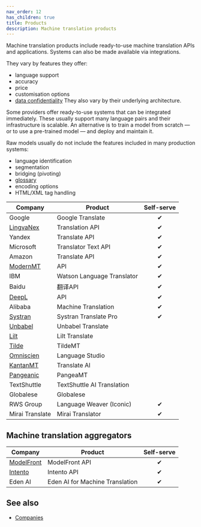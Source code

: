 ```yaml
---
nav_order: 12
has_children: true
title: Products
description: Machine translation products
---
```


Machine translation products include ready-to-use machine translation APIs and applications.  Systems can also be made available via integrations.

They vary by features they offer:
- language support
- accuracy
- price
- customisation options
- [data confidentiality](data-confidentiality.md)
They also vary by their underlying architecture.

Some providers offer ready-to-use systems that can be integrated immediately.  These usually support many language pairs and their infrastructure is scalable.  An alternative is to train a model from scratch — or to use a pre-trained model — and deploy and maintain it.

Raw models usually do not include the features included in many production systems:
- language identification
- segmentation
- bridging (pivoting)
- [glossary](../customisation/glossaries.md)
- encoding options
- HTML/XML tag handling


| Company | Product | Self-serve |
| --- | --- | :-: |
| Google | Google Translate | &#10004; |
| [LingvaNex](/industry/companies.md#lingvanex) | Translation API | &#10004; |
| Yandex | Translate API | &#10004; |
| Microsoft | Translator Text API | &#10004; |
| Amazon | Translate API | &#10004; |
| [ModernMT](/industry/companies.md#modernmt) | API | &#10004; |
| IBM | Watson Language Translator | &#10004; |
| Baidu | 翻译API | &#10004; |
| [DeepL](/industry/companies.md#deepl) | API | &#10004; |
| Alibaba | Machine Translation | &#10004; |
| [Systran](/industry/companies.md#systran) | Systran Translate Pro | &#10004; |
| [Unbabel](/industry/companies.md#unbabel) | Unbabel Translate | |
| [Lilt](/industry/companies.md#lilt) | Lilt Translate | |
| [Tilde](/industry/companies.md#tilde) | TildeMT | |
| [Omniscien](/industry/companies.md#omniscien-technologies) | Language Studio | |
| [KantanMT](/industry/companies.md#kantanmt) | Translate AI | |
| [Pangeanic](/industry/companies.md#pangeanic) | PangeaMT | |
| TextShuttle | TextShuttle AI Translation | |
| Globalese | Globalese | |
| RWS Group | Language Weaver (Iconic) | &#10004; |
| Mirai Translate | Mirai Translator | &#10004; |


## Machine translation aggregators

| Company | Product | Self-serve |
| --- | --- | :-: |
| [ModelFront](/industry/companies.md#modelfront) | ModelFront API | &#10004; |
| [Intento](/industry/companies.md#intento) | Intento API | &#10004; |
| Eden AI | Eden AI for Machine Translation | &#10004; |


## See also

- [Companies](/industry/companies.md)
